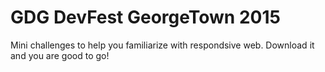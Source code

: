 # GDG DevFest GeorgeTown 2015
Mini challenges to help you familiarize with respondsive web.
Download it and you are good to go!

